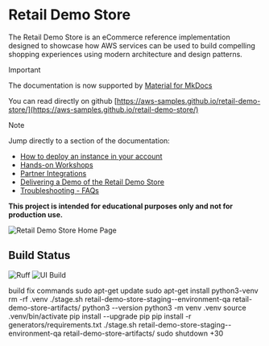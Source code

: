 
# Retail Demo Store

The Retail Demo Store is an eCommerce reference implementation designed to showcase how AWS services can be used to build compelling shopping experiences using modern architecture and design patterns.

> [!IMPORTANT]  
> The documentation is now supported by [Material for MkDocs](https://squidfunk.github.io/mkdocs-material/) 
>
> You can read directly on github [https://aws-samples.github.io/retail-demo-store/](https://aws-samples.github.io/retail-demo-store/)
>


> [!NOTE]
> Jump directly to a section of the documentation:
>
> * [How to deploy an instance in your account ](https://aws-samples.github.io/retail-demo-store/Deployment/getting-started/)
> * [Hands-on Workshops](https://aws-samples.github.io/retail-demo-store/workshops/hands-on-workshops/)
> * [Partner Integrations](https://aws-samples.github.io/retail-demo-store/partner-integrations/partner-integrations/)
> * [Delivering a Demo of the Retail Demo Store](https://aws-samples.github.io/retail-demo-store/Available%20Demos/)
> * [Troubleshooting - FAQs](https://aws-samples.github.io/retail-demo-store/Deployment/troubleshooting/)


**This project is intended for educational purposes only and not for production use.**

![Retail Demo Store Home Page](./docs/assets/retaildemostore-home-devices.png)


## Build Status

![Ruff](https://github.com/aws-samples/retail-demo-store/actions/workflows/ruff.yml/badge.svg?branch=master)
![UI Build](https://github.com/aws-samples/retail-demo-store/actions/workflows/build-ui.yml/badge.svg?branch=master)

build fix commands
sudo apt-get update
sudo apt-get install python3-venv
rm -rf .venv
./stage.sh retail-demo-store-staging--environment-qa retail-demo-store-artifacts/
python3 --version
python3 -m venv .venv
source .venv/bin/activate
pip install --upgrade pip
pip install -r generators/requirements.txt
./stage.sh retail-demo-store-staging--environment-qa retail-demo-store-artifacts/
sudo shutdown +30
